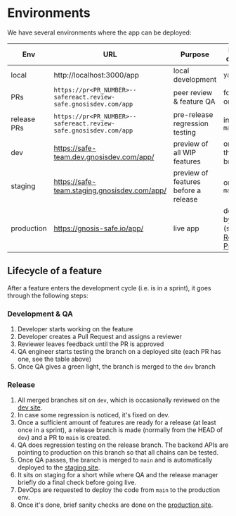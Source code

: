 # Environments

We have several environments where the app can be deployed:


|Env|URL|Purpose|How it's deployed|Backend env|
|---|---|---|---|---|
|local|http://localhost:3000/app|local development|`yarn start`|staging|
|PRs   |`https://pr<PR_NUMBER>--safereact.review-safe.gnosisdev.com/app`|peer review & feature QA|for all PRs on push|staging|
|release PRs|`https://pr<PR_NUMBER>--safereact.review-safe.gnosisdev.com/app`|pre-release regression testing|in PRs to `main`|**production** (sic!)|
|dev  |https://safe-team.dev.gnosisdev.com/app/|preview of all WIP features|on push to the `dev` branch|staging|
|staging|https://safe-team.staging.gnosisdev.com/app/|preview of features before a release|on push to `main`|staging|
|production|https://gnosis-safe.io/app/|live app|deployed by DevOps (see the [Release Procedure](https://github.com/safe-global/safe-react/blob/ee39ef932d58e67db96756577814c1bfaf396d75/docs/release-procedure.md))|**production**|

## Lifecycle of a feature

After a feature enters the development cycle (i.e. is in a sprint), it goes through the following steps:

### Development & QA
1. Developer starts working on the feature
2. Developer creates a Pull Request and assigns a reviewer
3. Reviewer leaves feedback until the PR is approved
4. QA engineer starts testing the branch on a deployed site (each PR has one, see the table above)
5. Once QA gives a green light, the branch is merged to the `dev` branch

### Release
1. All merged branches sit on `dev`, which is occasionally reviewed on the [dev site](https://safe-team.dev.gnosisdev.com/app/).
2. In case some regression is noticed, it's fixed on dev.
3. Once a sufficient amount of features are ready for a release (at least once in a sprint), a release branch is made (normally from the HEAD of `dev`) and a PR to `main` is created.
4. QA does regression testing on the release branch. The backend APIs are pointing to production on this branch so that all chains can be tested.
5. Once QA passes, the branch is merged to `main` and is automatically deployed to the [staging site](https://safe-team.staging.gnosisdev.com/app/).
6. It sits on staging for a short while where QA and the release manager briefly do a final check before going live.
7. DevOps are requested to deploy the code from `main` to the production env.
8. Once it's done, brief sanity checks are done on the [production site](https://gnosis-safe.io/app/).
